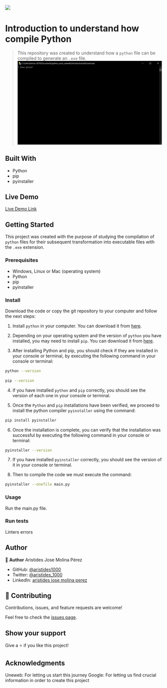 ![](https://img.shields.io/badge/-Python-3776AB?logo=python&logoColor=white&style=plastic)

# Introduction to understand how compile Python

> This repository was created to understand how a `python` file can be compiled to generate an `.exe` file.
![screenshot](./app_screenshot.png)

## Built With

- Python
- pip
- pyinstaller

## Live Demo

[Live Demo Link](https://www.online-python.com/McSo6sF4dR)

## Getting Started

This project was created with the purpose of studying the compilation of `python` files for their subsequent transformation into executable files with the `.exe` extension.

### Prerequisites

- Windows, Linux or Mac (operating system)
- Python
- pip
- pyinstaller

### Install

Download the code or copy the git repository to your computer and follow the next steps:

1. Install `python` in your computer. You can download it from [here](https://www.python.org/downloads/).

2. Depending on your operating system and the version of `python` you have installed, you may need to install `pip`. You can download it from [here](https://pip.pypa.io/en/stable/installing/).

3. After installing Python and pip, you should check if they are installed in your console or terminal, by executing the following command in your console or terminal:

  ```bash
  python --version
  ```

  ```bash
  pip --version
  ```

4. If you have installed `python` and `pip` correctly, you should see the version of each one in your console or terminal.

5. Once the `Python` and `pip` installations have been verified, we proceed to install the python compiler `pyinstaller` using the command:

  ```bash
  pip install pyinstaller
  ```

6. Once the installation is complete, you can verify that the installation was successful by executing the following command in your console or terminal:

  ```bash
  pyinstaller --version
  ```

7. If you have installed `pyinstaller` correctly, you should see the version of it in your console or terminal.

8. Then to compile the code we must execute the command:

  ```bash
  pyinstaller --onefile main.py
  ```

### Usage

Run the main.py file.

### Run tests

Linters errors

## Author

👤 **Author**
Aristides Jose Molina Pérez

- GitHub: [@aristides1000](https://github.com/aristides1000)
- Twitter: [@aristides_1000](https://twitter.com/@aristides_1000)
- LinkedIn: [aristides jose molina perez](https://www.linkedin.com/in/aristides-molina/)

## 🤝 Contributing

Contributions, issues, and feature requests are welcome!

Feel free to check the [issues page](https://github.com/aristides1000/python_introduction/issues).

## Show your support

Give a ⭐️ if you like this project!

## Acknowledgments

Uneweb: For letting us start this journey
Google: For letting us find crucial information in order to create this project
